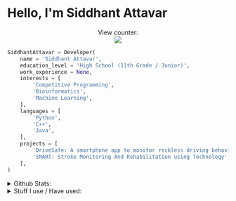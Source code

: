 # Hello, I'm Siddhant Attavar

<p align="center">
    View counter: <br>
    <img src="https://profile-counter.glitch.me/SiddhantAttavar/count.svg"/>
</p>

```python
SiddhantAttavar = Developer(
    name = 'Siddhant Attavar',
    education_level = 'High School (11th Grade / Junior)',
    work_experience = None,
    interests = [
        'Competitive Programming',
        'Bioinformatics',
        'Machine Learning',
    ],
    languages = [
        'Python',
        'C++',
        'Java',
    ],
    projects = [
        'DriveSafe: A smartphone app to monitor reckless driving behaviours',
        'SMART: Stroke Monitoring And Rehabilitation using Technology',
    ],
)
```

<details>
    <summary>
        Github Stats:
    </summary>
    <p align="center">
        <img height="125em" src="https://github-readme-stats.vercel.app/api?username=SiddhantAttavar&show_icons=true&hide_border=true&&count_private=true&include_all_commits=true&theme=onedark"/>
        <img height="125em" src="https://github-readme-stats.vercel.app/api/top-langs/?username=SiddhantAttavar&layout=compact&theme=onedark&hide_border=true&hide=jupyter%20notebook"/>
        <img height="125em" src="http://github-readme-streak-stats.herokuapp.com?user=SiddhantAttavar&theme=onedark&hide_border=true&date_format=M%20j%5B%2C%20Y%5D"/>
        <img height="125em" src="https://github-profile-summary-cards.vercel.app/api/cards/repos-per-language?username=SiddhantAttavar&theme=monokai"/>
        <img height="125em" src="https://github-profile-summary-cards.vercel.app/api/cards/most-commit-language?username=SiddhantAttavar&theme=monokai"/>
    </p>
    <p align="center">
        <img src="https://github-profile-trophy.vercel.app/?username=SiddhantAttavar&row=1&theme=onedark&hide_border=true"/>
    </p>
    <p align="center">
        <img src="https://github-profile-summary-cards.vercel.app/api/cards/profile-details?username=SiddhantAttavar&theme=monokai"/>
    </p>
</details>

<details>
    <summary>
        Stuff I use / Have used:
    </summary>
    <img src="https://img.shields.io/badge/Drupal-0678BE?style=for-the-badge&logo=drupal&logoColor=white"/> <img src="https://img.shields.io/badge/GeeksforGeeks-298D46?style=for-the-badge&logo=geeksforgeeks&logoColor=white"/> <img src="https://img.shields.io/badge/Gmail-D14836?style=for-the-badge&logo=gmail&logoColor=white"/> <img src="https://img.shields.io/badge/website-000000?style=for-the-badge&logo=About.me&logoColor=white"/> <img src="https://img.shields.io/badge/WhatsApp-25D366?style=for-the-badge&logo=whatsapp&logoColor=white"/> <img src="https://img.shields.io/badge/Google_Cloud-4285F4?style=for-the-badge&logo=google-cloud&logoColor=white"/> <img src="https://img.shields.io/badge/PostgreSQL-316192?style=for-the-badge&logo=postgresql&logoColor=white"/> <img src="https://img.shields.io/badge/gimp-5C5543?style=for-the-badge&logo=gimp&logoColor=white"/> <img src="https://img.shields.io/badge/Codecademy-FFF0E5?style=for-the-badge&logo=codecademy&logoColor=303347"/> <img src="https://img.shields.io/badge/Edx-193A3E?style=for-the-badge&logo=edx&logoColor=white"/> <img src="https://img.shields.io/badge/freecodecamp-27273D?style=for-the-badge&logo=freecodecamp&logoColor=white"/> <img src="https://img.shields.io/badge/Khan%20Academy-14BF96?style=for-the-badge&logo=Khan%20Academy&logoColor=white"/> <img src="https://img.shields.io/badge/Udacity-grey?style=for-the-badge&logo=udacity&logoColor=#5FCFEE"/> <img src="https://img.shields.io/badge/Udemy-EC5252?style=for-the-badge&logo=Udemy&logoColor=white"/> <img src="https://img.shields.io/badge/Docker-2CA5E0?style=for-the-badge&logo=docker&logoColor=white"/> <img src="https://img.shields.io/badge/Django-092E20?style=for-the-badge&logo=django&logoColor=green"/> <img src="https://img.shields.io/badge/Drupal-0678BE?style=for-the-badge&logo=drupal&logoColor=white"/>  <img src="https://img.shields.io/badge/gradle-02303A?style=for-the-badge&logo=gradle&logoColor=white"/> <img src="https://img.shields.io/badge/Jekyll-CC0000?style=for-the-badge&logo=Jekyll&logoColor=white"/> <img src="https://img.shields.io/badge/Jupyter-F37626.svg?&style=for-the-badge&logo=Jupyter&logoColor=white"/> <img src="https://img.shields.io/badge/Markdown-000000?style=for-the-badge&logo=markdown&logoColor=white"/> <img src="https://img.shields.io/badge/pypi-3775A9?style=for-the-badge&logo=pypi&logoColor=white"/> <img src="https://img.shields.io/badge/Discord-5865F2?style=for-the-badge&logo=discord&logoColor=white"/> <img src="https://img.shields.io/badge/Google%20Meet-00897B?style=for-the-badge&logo=google-meet&logoColor=white"/> <img src="https://img.shields.io/badge/Microsoft_Teams-6264A7?style=for-the-badge&logo=microsoft-teams&logoColor=white"/> <img src="https://img.shields.io/badge/Zoom-2D8CFF?style=for-the-badge&logo=zoom&logoColor=white"/>  <img src="https://img.shields.io/badge/Android_Studio-3DDC84?style=for-the-badge&logo=android-studio&logoColor=white"/> <img src="https://img.shields.io/badge/Colab-F9AB00?style=for-the-badge&logo=googlecolab&color=525252"/> <img src="https://img.shields.io/badge/Gitpod-000000?style=for-the-badge&logo=gitpod&logoColor=#FFAE33"/> <img src="https://img.shields.io/badge/NeoVim-%2357A143.svg?&style=for-the-badge&logo=neovim&logoColor=white"/> <img src="https://img.shields.io/badge/replit-667881?style=for-the-badge&logo=replit&logoColor=white"/> <img src="https://img.shields.io/badge/sublime_text-%23575757.svg?&style=for-the-badge&logo=sublime-text&logoColor=important"/> <img src="https://img.shields.io/badge/Visual_Studio_Code-0078D4?style=for-the-badge&logo=visual%20studio%20code&logoColor=white"/> <img src="https://img.shields.io/badge/Editor%20Config-E0EFEF?style=for-the-badge&logo=editorconfig&logoColor=000"/> <img src="https://img.shields.io/badge/C%2B%2B-00599C?style=for-the-badge&logo=c%2B%2B&logoColor=white"/> <img src="https://img.shields.io/badge/HTML5-E34F26?style=for-the-badge&logo=html5&logoColor=white"/> <img src="https://img.shields.io/badge/Java-ED8B00?style=for-the-badge&logo=java&logoColor=white"/> <img src="https://img.shields.io/badge/JavaScript-323330?style=for-the-badge&logo=javascript&logoColor=F7DF1E"/> <img src="https://img.shields.io/badge/json-5E5C5C?style=for-the-badge&logo=json&logoColor=white"/> <img src="https://img.shields.io/badge/Keras-D00000?style=for-the-badge&logo=Keras&logoColor=white"/> <img src="https://img.shields.io/badge/Kotlin-0095D5?&style=for-the-badge&logo=kotlin&logoColor=white"/> <img src="https://img.shields.io/badge/Lua-2C2D72?style=for-the-badge&logo=lua&logoColor=white"/> <img src="https://img.shields.io/badge/Numpy-777BB4?style=for-the-badge&logo=numpy&logoColor=white"/> <img src="https://img.shields.io/badge/Pandas-2C2D72?style=for-the-badge&logo=pandas&logoColor=white"/> <img src="https://img.shields.io/badge/Plotly-239120?style=for-the-badge&logo=plotly&logoColor=white"/> <img src="https://img.shields.io/badge/Python-FFD43B?style=for-the-badge&logo=python&logoColor=blue"/> <img src="https://img.shields.io/badge/SciPy-654FF0?style=for-the-badge&logo=SciPy&logoColor=white"/> <img src="https://img.shields.io/badge/Scratch-4D97FF?style=for-the-badge&logo=Scratch&logoColor=white"/> <img src="https://img.shields.io/badge/dialogflow-FF9800?style=for-the-badge&logo=dialogflow&logoColor=white"/> <img src="https://img.shields.io/badge/Google%20Sheets-34A853?style=for-the-badge&logo=google-sheets&logoColor=white"/> <img src="https://img.shields.io/badge/LibreOffice-18A303?style=for-the-badge&logo=LibreOffice&logoColor=white"/> <img src="https://img.shields.io/badge/Microsoft_Excel-217346?style=for-the-badge&logo=microsoft-excel&logoColor=white"/> <img src="https://img.shields.io/badge/Microsoft_Office-D83B01?style=for-the-badge&logo=microsoft-office&logoColor=white"/> <img src="https://img.shields.io/badge/Microsoft_PowerPoint-B7472A?style=for-the-badge&logo=microsoft-powerpoint&logoColor=white"/> <img src="https://img.shields.io/badge/Microsoft_SharePoint-0078D4?style=for-the-badge&logo=microsoft-sharepoint&logoColor=whit"/> <img src="https://img.shields.io/badge/Microsoft_Word-2B579A?style=for-the-badge&logo=microsoft-word&logoColor=white"/> <img src="https://img.shields.io/badge/Notion-000000?style=for-the-badge&logo=notion&logoColor=white"/> <img src="https://img.shields.io/badge/Android-3DDC84?style=for-the-badge&logo=android&logoColor=white"/> <img src="https://img.shields.io/badge/Elementary%20OS-64BAFF?style=for-the-badge&logo=elementary&logoColor=white"/> <img src="https://img.shields.io/badge/Linux-FCC624?style=for-the-badge&logo=linux&logoColor=black"/> <img src="https://img.shields.io/badge/Pop!_OS-48B9C7?style=for-the-badge&logo=Pop!_OS&logoColor=white"/> <img src="https://img.shields.io/badge/Ubuntu-E95420?style=for-the-badge&logo=ubuntu&logoColor=white"/> <img src="https://img.shields.io/badge/Windows-0078D6?style=for-the-badge&logo=windows&logoColor=white"/> <img src="https://img.shields.io/badge/Arduino-00979D?style=for-the-badge&logo=Arduino&logoColor=white"/> <img src="https://img.shields.io/badge/Raspberry%20Pi-A22846?style=for-the-badge&logo=Raspberry%20Pi&logoColor=white"/> <img src="https://img.shields.io/badge/Codechef-%23B92B27.svg?&style=for-the-badge&logo=Codechef&logoColor=white"/> <img src="https://img.shields.io/badge/Codeforces-445f9d?style=for-the-badge&logo=Codeforces&logoColor=white"/> <img src="https://img.shields.io/badge/Codepen-000000?style=for-the-badge&logo=codepen&logoColor=white"/> <img src="https://img.shields.io/badge/Codewars-B1361E?style=for-the-badge&logo=Codewars&logoColor=white"/> <img src="https://img.shields.io/badge/DeviantArt-05CC47?style=for-the-badge&logo=deviantart&logoColor=white"/> <img src="https://img.shields.io/badge/GitHub-100000?style=for-the-badge&logo=github&logoColor=white"/> <img src="https://img.shields.io/badge/GitLab-330F63?style=for-the-badge&logo=gitlab&logoColor=white"/> <img src="https://img.shields.io/badge/HackerEarth-%232C3454.svg?&style=for-the-badge&logo=HackerEarth&logoColor=Blue"/> <img src="https://img.shields.io/badge/-Hackerrank-2EC866?style=for-the-badge&logo=HackerRank&logoColor=white"/> <img src="https://img.shields.io/badge/Kaggle-20BEFF?style=for-the-badge&logo=Kaggle&logoColor=white"/> <img src="https://img.shields.io/badge/-LeetCode-FFA116?style=for-the-badge&logo=LeetCode&logoColor=black"/> <img src="https://img.shields.io/badge/LinkedIn-0077B5?style=for-the-badge&logo=linkedin&logoColor=white"/> <img src="https://img.shields.io/badge/Reddit-FF4500?style=for-the-badge&logo=reddit&logoColor=white"/> <img src="https://img.shields.io/badge/Research_Gate-00CCBB.svg?&style=for-the-badge&logo=ResearchGate&logoColor=white"/> <img src="https://img.shields.io/badge/-Sololearn-3a464b?style=for-the-badge&logo=Sololearn&logoColor=white"/> <img src="https://img.shields.io/badge/StackExchange-%23ffffff.svg?&style=for-the-badge&logo=StackExchange&logoColor=white"/> <img src="https://img.shields.io/badge/Stack_Overflow-FE7A16?style=for-the-badge&logo=stack-overflow&logoColor=white"/> <img src="https://img.shields.io/badge/xda%20developers-2DAAE9?style=for-the-badge&logo=xda-developers&logoColor=white"/> <img src="https://img.shields.io/badge/YouTube_Music-FF0000?style=for-the-badge&logo=youtube-music&logoColor=white"/> <img src="https://img.shields.io/badge/F%20Droid-1976D2?style=for-the-badge&logo=f-droid&logoColor=white"/> <img src="https://img.shields.io/badge/Google_Play-414141?style=for-the-badge&logo=google-play&logoColor=white"/> <img src="https://img.shields.io/badge/YouTube-FF0000?style=for-the-badge&logo=youtube&logoColor=white"/> <img src="https://img.shields.io/badge/GIT-E44C30?style=for-the-badge&logo=git&logoColor=white"/> <img src="https://img.shields.io/badge/GNU%20Bash-4EAA25?style=for-the-badge&logo=GNU%20Bash&logoColor=white"/> <img src="https://img.shields.io/badge/powershell-5391FE?style=for-the-badge&logo=powershell&logoColor=white"/> <img src="https://img.shields.io/badge/tmux-1BB91F?style=for-the-badge&logo=tmux&logoColor=white"/> <img src="https://img.shields.io/badge/windows%20terminal-4D4D4D?style=for-the-badge&logo=windows%20terminal&logoColor=white"/> <img src="https://img.shields.io/badge/Brave-FF1B2D?style=for-the-badge&logo=Brave&logoColor=white"/> <img src="https://img.shields.io/badge/Firefox_Browser-FF7139?style=for-the-badge&logo=Firefox-Browser&logoColor=white"/> <img src="https://img.shields.io/badge/Google_chrome-4285F4?style=for-the-badge&logo=Google-chrome&logoColor=white"/> <img src="https://img.shields.io/badge/Microsoft_Edge-0078D7?style=for-the-badge&logo=Microsoft-edge&logoColor=white"/> <img src="https://img.shields.io/badge/hp%20laptop-0096D6?style=for-the-badge&logo=hp&logoColor=white"/>
</details>
